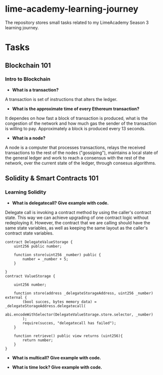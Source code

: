 # lime-academy-learning-journey
The repository stores small tasks related to my LimeAcademy Season 3 learning journey.

# Tasks 
## Blockchain 101
### Intro to Blockchain
- __What is a transaction?__

A transaction is set of instructions that alters the ledger.

- __What is the approximate time of every Ethereum transaction?__

It dependes on how fast a block of transaction is produced, what is the congestion of the network and how much gas the sender of the transaction is willing to pay.
Approximately a block is produced every 13 seconds.

- __What is a node?__

A node is a computer that processes transactions, relays the received transactions to the rest of the nodes ("gossiping"), maintains a local state of the general ledger and work to reach a consensus with the rest of the network, over the current state of the ledger, through consesus algorithms.

## Solidity & Smart Contracts 101
### Learning Solidity

- __What is delegatecall? Give example with code.__

Delegate call is invoking a contract method by using the caller's contract state. This way we can achieve upgrading of one contract logic without redeploying it. However, the contract that we are calling should have the same state variables, as well as keeping the same layout as the caller's contract state variables.

```
contract DelegateValueStorage {
    uint256 public number;

    function store(uint256 _number) public {
        number = _number + 5;
    }

}
contract ValueStorage {

    uint256 number;

    function store(address _delegateStorageAddress, uint256 _number) external {
        (bool succes, bytes memory data) = _delegateStorageAddress.delegatecall(
            abi.encodeWithSelector(DelegateValueStorage.store.selector, _number)
        );
        require(succes, "delegatecall has failed");
    }

    function retrieve() public view returns (uint256){
        return number;
    }
}
```

- __What is multicall? Give example with code.__


- __What is time lock? Give example with code.__

